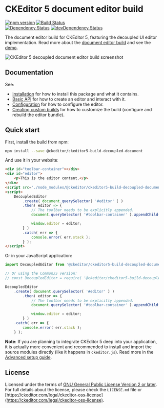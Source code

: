CKEditor 5 document editor build
========================================

[![npm version](https://badge.fury.io/js/%40ckeditor%2Fckeditor5-build-decoupled-document.svg)](https://www.npmjs.com/package/@ckeditor/ckeditor5-build-decoupled-document)
[![Build Status](https://travis-ci.org/ckeditor/ckeditor5-build-decoupled-document.svg?branch=master)](https://travis-ci.org/ckeditor/ckeditor5-build-decoupled-document)
<br>
[![Dependency Status](https://david-dm.org/ckeditor/ckeditor5-build-decoupled-document/status.svg)](https://david-dm.org/ckeditor/ckeditor5-build-decoupled-document)
[![devDependency Status](https://david-dm.org/ckeditor/ckeditor5-build-decoupled-document/dev-status.svg)](https://david-dm.org/ckeditor/ckeditor5-build-decoupled-document?type=dev)

The document editor build for CKEditor 5, featuring the decoupled UI editor implementation. Read more about the [document editor build](https://ckeditor.com/docs/ckeditor5/latest/builds/guides/overview.html#document-editor) and see the [demo](https://ckeditor.com/docs/ckeditor5/latest/examples/builds/document-editor.html).

![CKEditor 5 decoupled document editor build screenshot](https://c.cksource.com/a/1/img/npm/ckeditor5-build-decoupled-document.png)

## Documentation

See:

* [Installation](https://ckeditor.com/docs/ckeditor5/latest/builds/guides/integration/installation.html) for how to install this package and what it contains.
* [Basic API](https://ckeditor.com/docs/ckeditor5/latest/builds/guides/integration/basic-api.html) for how to create an editor and interact with it.
* [Configuration](https://ckeditor.com/docs/ckeditor5/latest/builds/guides/integration/configuration.html) for how to configure the editor.
* [Creating custom builds](https://ckeditor.com/docs/ckeditor5/latest/builds/guides/development/custom-builds.html) for how to customize the build (configure and rebuild the editor bundle).

## Quick start

First, install the build from npm:

```bash
npm install --save @ckeditor/ckeditor5-build-decoupled-document
```

And use it in your website:

```html
<div id="toolbar-container"></div>
<div id="editor">
	<p>This is the editor content.</p>
</div>
<script src="./node_modules/@ckeditor/ckeditor5-build-decoupled-document/build/ckeditor.js"></script>
<script>
	DecoupledEditor
		.create( document.querySelector( '#editor' ) )
		.then( editor => {
			// The toolbar needs to be explicitly appended.
			document.querySelector( '#toolbar-container' ).appendChild( editor.ui.view.toolbar.element );

			window.editor = editor;
		} )
		.catch( err => {
			console.error( err.stack );
		} );
</script>
```

Or in your JavaScript application:

```js
import DecoupledEditor from '@ckeditor/ckeditor5-build-decoupled-document';

// Or using the CommonJS version:
// const DecoupledEditor = require( '@ckeditor/ckeditor5-build-decoupled-document' );

DecoupledEditor
	.create( document.querySelector( '#editor' ) )
		.then( editor => {
			// The toolbar needs to be explicitly appended.
			document.querySelector( '#toolbar-container' ).appendChild( editor.ui.view.toolbar.element );

			window.editor = editor;
		} )
	.catch( err => {
		console.error( err.stack );
	} );
```

**Note:** If you are planning to integrate CKEditor 5 deep into your application, it is actually more convenient and recommended to install and import the source modules directly (like it happens in `ckeditor.js`). Read more in the [Advanced setup guide](https://ckeditor.com/docs/ckeditor5/latest/builds/guides/integration/advanced-setup.html).

## License

Licensed under the terms of [GNU General Public License Version 2 or later](http://www.gnu.org/licenses/gpl.html). For full details about the license, please check the `LICENSE.md` file or [https://ckeditor.com/legal/ckeditor-oss-license](https://ckeditor.com/legal/ckeditor-oss-license).
